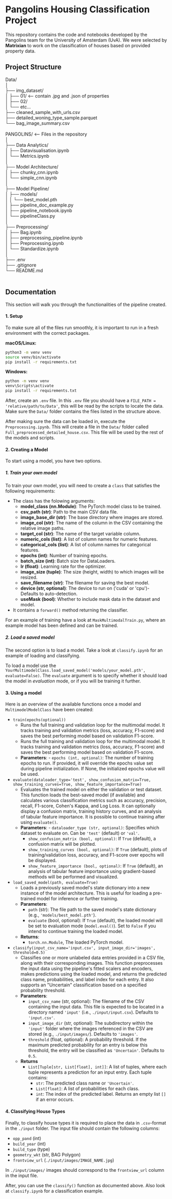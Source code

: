 # Pangolins Housing Classification Project

This repository contains the code and notebooks developed by the Pangolins team for the University of Amsterdam (UvA). We were selected by **Matrixian** to work on the classification of houses based on provided property data.

## Project Structure

Data/ <br>
│ <br>
├── img_dataset/ <br>
│ ├── 01/ <-- contain .jpg and .json of properties <br>
│ ├── 02/ <br>
│ └── etc... <br>
├── cleaned_sample_with_urls.csv<br>
├── detailed_woning_type_sample.parquet<br>
└── bag_image_summary.csv<br>
<br>
PANGOLINS/ <-- Files in the repository<br>
│<br>
├── Data Analytics/<br>
│ ├── Datavisualisation.ipynb<br>
│ └── Metrics.ipynb<br>
│<br>
├── Model Architecture/<br>
│ ├── chunky_cnn.ipynb<br>
│ └── simple_cnn.ipynb<br>
│<br>
├── Model Pipeline/<br>
│ ├── models/<br>
│ │ └── best_model.pth<br>
│ ├── pipeline_doc_example.py<br>
│ ├── pipeline_notebook.ipynb<br>
│ └── pipelineClass.py<br>
│<br>
├── Preprocessing/<br>
│ ├── Bag.ipynb<br>
│ ├── preprocessing_pipeline.ipynb<br>
│ ├── Preprocessing.ipynb<br>
│ └── Standardize.ipynb<br>
│<br>
├── .env<br>
├── .gitignore<br>
└── README.md<br>
<br>

## Documentation

This section will walk you through the functionalities of the pipeline created.

#### 1. Setup

To make sure all of the files run smoothly, it is important to run in a fresh environment with the correct packages.

**macOS/Linux:**

```bash
python3 -m venv venv
source venv/bin/activate
pip install -r requirements.txt
```

**Windows:**

```bash
python -m venv venv
venv\Scripts\activate
pip install -r requirements.txt
```

After, create an `.env` file. In this `.env` file you should have a `FILE_PATH = 'relative/path/to/Data'`, this will be read by the scripts to locate the data. Make sure the `Data/` folder contains the files listed in the structure above.

After making sure the data can be loaded in, execute the `Preprocessing.ipynb`. This will create a file in the `Data/` folder called `Full_preprocessed_detailed_house.csv`. This file will be used by the rest of the models and scripts.

#### 2. Creating a Model

To start using a model, you have two options.

##### 1. Train your own model

To train your own model, you will need to create a `class` that satisfies the following requirements:

- The class has the folowing arguments:
  - **model_class (nn.Module)**: The PyTorch model class to be trained.
  - **csv_path (str)**: Path to the main CSV data file.
  - **image_base_dir (str)**: The base directory where images are stored.
  - **image_col (str)**: The name of the column in the CSV containing the relative image paths.
  - **target_col (str)**: The name of the target variable column.
  - **numeric_cols (list)**: A list of column names for numeric features.
  - **categorical_cols (list)**: A list of column names for categorical features.
  - **epochs (int)**: Number of training epochs.
  - **batch_size (int)**: Batch size for DataLoaders.
  - **lr (float)**: Learning rate for the optimizer.
  - **image_size (tuple)**: The size (height, width) to which images will be resized.
  - **save_filename (str)**: The filename for saving the best model.
  - **device (str, optional)**: The device to run on ('cuda' or 'cpu')- Defaults to auto-detection.
  - **useMask (bool)**: Whether to include mask data in the dataset and model.
- It contains a `forward()` method returning the classifier.

For an example of training have a look at `MaskMultimodalTrain.py`, where an example model has been defined and can be trained.

##### 2. Load a saved model

The second option is to load a model. Take a look at `classify.ipynb` for an example of loading and classifying.

To load a model use the `YourMultimodelClass.load_saved_model('models/your_model.pth', evaluate=False)`. The `evaluate` argument is to specify whether it should load the model in _evaluation_ mode, or if you will be training it further.

#### 3. Using a model

Here is an overview of the available functions once a model and `MultimodelModelClass` have been created:

- `train(epochs(optional))`
  - Runs the full training and validation loop for the multimodal model. It tracks training and validation metrics (loss, accuracy, F1-score) and saves the best performing model based on validation F1-score.
  - Runs the full training and validation loop for the multimodal model. It tracks training and validation metrics (loss, accuracy, F1-score) and saves the best performing model based on validation F1-score.
  - **Parameters**: - `epochs (int, optional)`: The number of training epochs to run. If provided, it will override the epochs value set during pipeline initialization. If None, the initialized epochs value will be used.
    <br>
- `evaluate(dataloader_type='test', show_confusion_matrix=True, show_training_curves=True, show_feature_importance=True)`
  - Evaluates the trained model on either the validation or test dataset. This function loads the best-saved model (if available) and calculates various classification metrics such as accuracy, precision, recall, F1-score, Cohen's Kappa, and Log Loss. It can optionally display a confusion matrix, training history curves, and an analysis of tabular feature importance. It is possible to continue training after using `evaluate()`.
  - **Parameters**: - `dataloader_type (str, optional)`: Specifies which dataset to evaluate on. Can be `'test'` (default) or `'val'`.
    - `show_confusion_matrix (bool, optional)`: If `True` (default), a confusion matrix will be plotted.
    - `show_training_curves (bool, optional)`: If `True` (default), plots of training/validation loss, accuracy, and F1-score over epochs will be displayed.
    - `show_feature_importance (bool, optional)`: If `True` (default), an analysis of tabular feature importance using gradient-based methods will be performed and visualized.
      <br>
- `load_saved_model(path, evaluate=True)`
  - Loads a previously saved model's state dictionary into a new instance of the model architecture. This is useful for loading a pre-trained model for inference or further training.
  - **Parameters**:
    - `path` (str): The file path to the saved model's state dictionary (e.g., `'models/best_model.pth'`).
    - `evaluate` (bool, optional): If `True` (default), the loaded model will be set to evaluation mode (`model.eval()`). Set to `False` if you intend to continue training the loaded model.
  - **Returns**:
    - `torch.nn.Module`, The loaded PyTorch model.
      <br>
- `classify(input_csv_name='input.csv', input_image_dir='images', threshold=0.5)`
  - Classifies one or more unlabeled data entries provided in a CSV file, along with their corresponding images. This function preprocesses the input data using the pipeline's fitted scalers and encoders, makes predictions using the loaded model, and returns the predicted class name, probabilities, and label index for each entry. It also supports an "Uncertain" classification based on a specified probability threshold.
  - **Parameters**:
    - `input_csv_name` (str, optional): The filename of the CSV containing the input data. This file is expected to be located in a directory named `'input'` (i.e., `./input/input.csv`). Defaults to `'input.csv'`.
    - `input_image_dir` (str, optional): The subdirectory within the `'input'` folder where the images referenced in the CSV are stored (e.g., `./input/images/`). Defaults to `'images'`.
    - `threshold` (float, optional): A probability threshold. If the maximum predicted probability for an entry is below this threshold, the entry will be classified as `'Uncertain'`. Defaults to `0.5`.
  - **Returns**
    - `List[Tuple[str, List[float], int]]`: A list of tuples, where each tuple represents a prediction for an input entry. Each tuple contains:
      - `str`: The predicted class name or `'Uncertain'`.
      - `List[float]`: A list of probabilities for each class.
      - `int`: The index of the predicted label. Returns an empty list `[]` if an error occurs.

#### 4. Classifying House Types

Finally, to classify house types it is required to place the data in `.csv`-format in the `./input` folder. The input file should contain the following columns:

- `opp_pand` (int)
- `build_year` (int)
- `build_type` (type)
- `geometry_wkt` (str, BAG Polygon)
- `frontview_url` (`./input/images/IMAGE_NAME.jpg`)

In `./input/images/` images should correspond to the `frontview_url` column in the input file.

After, you can use the `classify()` function as documented above. Also look at `classify.ipynb` for a classification example.
